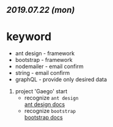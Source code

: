 ## **_2019.07.22 (mon)_**

# keyword

- ant design - framework
- bootstrap - framework
- nodemailer - email confirm
- string - email confirm
- graphQL - provide only desired data

1. project 'Gaego' start
   - recognize `ant design`  
     [ant design docs](https://ant.design/docs/react/introduce)
   - recognize `bootstrap`  
     [bootstrap docs](https://getbootstrap.com/docs/4.3/getting-started/introduction/)
